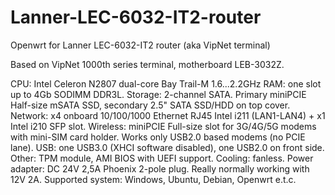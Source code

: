 # Lanner-LEC-6032-IT2-router
Openwrt for Lanner LEC-6032-IT2 router (aka VipNet terminal)

Based on VipNet 1000th series terminal, motherboard LEB-3032Z.

CPU: Intel Celeron N2807 dual-core Bay Trail-M 1.6...2.2GHz 
RAM: one slot up to 4Gb SODIMM DDR3L.
Storage: 2-channel SATA. Primary miniPCIE Half-size mSATA SSD, secondary 2.5" SATA SSD/HDD on top cover.
Network: x4 onboard 10/100/1000 Ethernet RJ45 Intel i211 (LAN1-LAN4) + x1 Intel i210 SFP slot.
Wireless: miniPCIE Full-size slot for 3G/4G/5G modems with mini-SIM card holder. Works only USB2.0 based modems (no PCIE lane).
USB: one USB3.0 (XHCI software disabled), one USB2.0 on front side.
Other: TPM module, AMI BIOS with UEFI support.
Cooling: fanless.
Power adapter: DC 24V 2,5A Phoenix 2-pole plug. Really normally working with 12V 2A.
Supported system: Windows, Ubuntu, Debian, Openwrt e.t.c.
